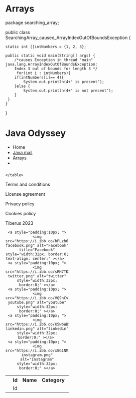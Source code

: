 # Arrays
package searching_array;

public class SearchingArray_caused_ArrayIndexOutOfBoundsException {
	
	static int []intNumbers = {1, 2, 3};

	public static void main(String[] args) {
		/*causes Exception in thread "main" java.lang.ArrayIndexOutOfBoundsException: 
		Index 3 out of bounds for length 3 */
		 for(int i : intNumbers){
		if(intNumbers[i]== 4){
			System.out.println(4+" is present");
		}else {
			System.out.println(4+" is not present");
		}
	 }
	}	 
}
<!DOCTYPE html>
<html>
<head>
<meta charset="ISO-8859-1">
<meta name="viewport" content="width=device-width, initial-scale=1.0">
<style>
* {
  box-sizing: border-box;
}

.row::after {
  content: "";
  clear: both;
  display: block;
}

[class*="col-"] {
  float: left;
  padding: 15px;
}

html {
  font-family: "Lucida Sans", sans-serif;
}

body {
   background: linear-gradient(to right, #f0f0f5 25%, #d1d1e0 50%, #b3b3cb 100%);

}

.header {
  background: linear-gradient(to right, #8a00e6 25%, #9933ff 50%, #5c0099 100%);
  color: #f2e6ff;
  text-shadow: 2px 2px 4px #000000;
  padding: 15px;
}

.menu ul {
  list-style-type: none;
  margin: 0;
  padding: 0;
}

.menu li {
  padding: 8px;
  margin-bottom: 7px;
  background: linear-gradient(to right, #8a00e6 25%, #9933ff 50%, #5c0099 100%);
  color: #ffffff;
  box-shadow: 0 1px 3px rgba(0,0,0,0.12), 0 1px 2px rgba(0,0,0,0.24);
}

.menu li:hover {
  background:linear-gradient(to right, #d633ff 25%, #8f00b3 50%, #3d004d 100%);
}

.aside {
  background-color: #33b5e5;
  padding: 15px;
  color: #ffffff;
  text-align: center;
  font-size: 14px;
  box-shadow: 0 1px 3px rgba(0,0,0,0.12), 0 1px 2px rgba(0,0,0,0.24);
}

.footer {
  background: linear-gradient(to right, #8a00e6 25%, #9933ff 50%, #5c0099 100%);
  color: #ffffff;
  text-align: left;
  font-size: 12px;
  padding: 15px;
}

/* For desktop: */
.col-1 {width: 8.33%;}
.col-2 {width: 16.66%;}
.col-3 {width: 25%;}
.col-4 {width: 33.33%;}
.col-5 {width: 41.66%;}
.col-6 {width: 50%;}
.col-7 {width: 58.33%;}
.col-8 {width: 66.66%;}
.col-9 {width: 75%;}
.col-10 {width: 83.33%;}
.col-11 {width: 91.66%;}
.col-12 {width: 100%;}

table, th, td{
text-align: center;
color: #9900cc;
}

tr:nth-child(even) {
background-color: #E6E6FA;
color: #f2e6ff;
}

@media only screen and (max-width: 768px) {
  /* For mobile phones: */
  [class*="col-"] {
    width: 100%;
  }
}

@media only screen and (max-width: 300px) {
  /*For small mobile phones: */
  [class*="col-"] {
    width: 100%;
  }
  .header{
    font-size: 7px;
  }
  .menu{
    font-size: 6.5px;
  }
  .col-6{
    font-size: 6.8px;
    background: black;
    color: white;
  }
  
  img {
  width: 100%;
  height: auto;
}
}

img {
  width:100%;
  height:auto;
}

.lineHorizontal{
   width: 100%;
   height: 1px; 
   background: linear-gradient(to right, #d633ff 25%, #8f00b3 50%, #3d004d 100%); 
}

th {
 background-color : #4B0082;
 color : white;
}
</style>
<title>Responsive Tables</title>
</head>
<body>
  <div class="header">
    <h1>Java Odyssey</h1>
  </div>
  <div class="row">
  <div class="col-3 menu">
    <ul>
    <li>Home</li>
    <li><a href="https://tundetubo.github.io/JavaMail/">Java mail</a></li>
    <li><a href="https://tundetubo.github.io/Arrays/">Arrays</a></li>
    <li></li>
    </ul>
  </div>
  
  <div class="col-6">
    <h3></h3>
    <table>
     <tr><th></th><th>Id</th><th>Name</th><th>Category</th><th>Format</th><th>Author</th>
    </tr>
     <tr>
       <td><img src=" "/></td>
       <td>Id</td>
       <td></td>
       <td></td>
       <td></td>
       <td></td>
    </tr>
  
    </table>
    
  </div>
      
</div>


<div class="footer">
  <p>Terms and conditions</p>
  <p>License agreement</p>
  <p>Privacy policy</p>
  <p>Cookies policy</p>
  <div class="lineHorizontal"></div>
  <p>Tiberus 2023</p>
  <div style="text-align: center">

    <a style="padding:10px; "><img src="https://i.ibb.co/bPLzh61/circle-facebook.png" alt="Facebook" title="Facebook" style="width:32px; border:0; text-align: center;" ></a>  
    <a style="padding:10px; "><img src="https://i.ibb.co/sRH7TK2/circle-twitter.png" alt="twitter" style="width:32px; border:0;" ></a>
    <a style="padding:10px; "><img src="https://i.ibb.co/VQ9nCv3/circle-youtube.png" alt="youtube" style="width:32px; border:0;" ></a>
    <a style="padding:10px; "><img src="https://i.ibb.co/K5wbWBS/circle-linkedin.png" alt="linkedin" style="width:32px; border:0;" ></a> 
    <a style="padding:10px; "><img src="https://i.ibb.co/x8G1NMz/circle-instagram.png" alt="instagram" style="width:32px; border:0;" ></a>
 </div>
</div>

</body>
</html>
